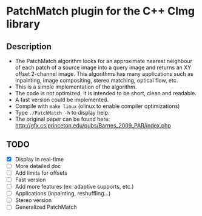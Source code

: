 # PatchMatch plugin for the C++ CImg library

## Description
- The PatchMatch algorithm looks for an approximate nearest neighbour of each patch of a source image into a query image and returns an XY offset 2-channel image. This algorithms has many applications such as inpainting, image compositing, stereo matching, optical flow, etc.
- This is a simple implementation of the algorithm.
- The code is not optimized, it is intended to be short, clean and readable.
- A fast version could be implemented.
- Compile with `make linux` (olinux to enable compiler optimizations)
- Type `./PatchMatch -h` to display help.
- The original paper can be found here: http://gfx.cs.princeton.edu/pubs/Barnes_2009_PAR/index.php

## TODO
  - [x] Display in real-time
  - [ ] More detailed doc
  - [ ] Add limits for offsets
  - [ ] Fast version
  - [ ] Add more features (ex: adaptive supports, etc.)
  - [ ] Applications (inpainting, reshuffling...)
  - [ ] Stereo version
  - [ ] Generalized PatchMatch
